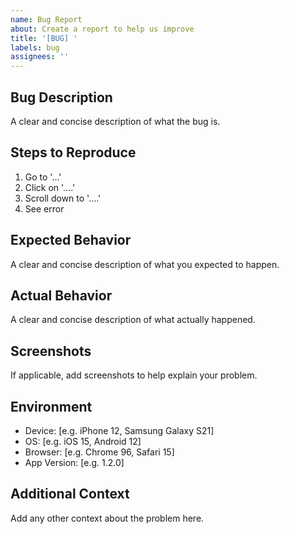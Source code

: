 ```yaml
---
name: Bug Report
about: Create a report to help us improve
title: '[BUG] '
labels: bug
assignees: ''
---
```


## Bug Description
A clear and concise description of what the bug is.

## Steps to Reproduce
1. Go to '...'
2. Click on '....'
3. Scroll down to '....'
4. See error

## Expected Behavior
A clear and concise description of what you expected to happen.

## Actual Behavior
A clear and concise description of what actually happened.

## Screenshots
If applicable, add screenshots to help explain your problem.

## Environment
- Device: [e.g. iPhone 12, Samsung Galaxy S21]
- OS: [e.g. iOS 15, Android 12]
- Browser: [e.g. Chrome 96, Safari 15]
- App Version: [e.g. 1.2.0]

## Additional Context
Add any other context about the problem here.

